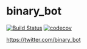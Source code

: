 # binary_bot

[![Build Status](https://travis-ci.org/sapphiredev/binary-bot.svg?branch=master)](https://travis-ci.org/sapphiredev/binary-bot)
[![codecov](https://codecov.io/gh/sapphiredev/binary-bot/branch/master/graph/badge.svg)](https://codecov.io/gh/sapphiredev/binary-bot)

https://twitter.com/binary_bot
